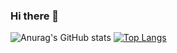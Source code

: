 ### Hi there 👋

![Anurag's GitHub stats](https://github-readme-stats.vercel.app/api?username=GRSdzn&show_icons=true&theme=vue-dark) [![Top Langs](https://github-readme-stats.vercel.app/api/top-langs/?username=GRSdzn&layout=compact&theme=vue-dark)](https://github.com/GRSdzn)


